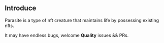 ## Introduce

Parasite is a type of nft creature that maintains life by possessing existing nfts.
   
It may have endless bugs, welcome **Quality** issues && PRs.    

